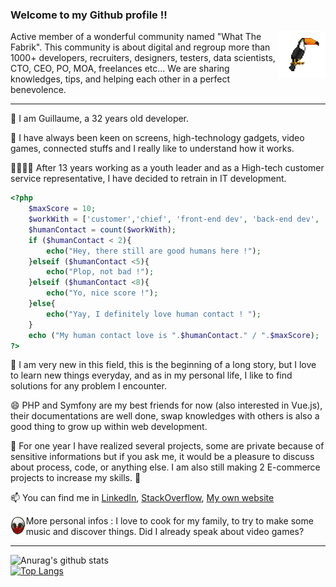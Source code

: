 ### Welcome to my Github profile !! 

<img src="whatthefabrik.jpg" alt="What The Fabrik" height="75px" align="right"> 
Active member of a wonderful community named "What The Fabrik". This community is about digital and regroup more than 1000+ developers, recruiters, designers, testers, data scientists, CTO, CEO, PO, MOA, freelances etc... We are sharing knowledges, tips, and helping each other in a perfect benevolence.
<hr>

👋 I am Guillaume, a 32 years old developer. 

🔭 I have always been keen on screens, high-technology gadgets, video games, connected stuffs and I really like to understand how it works.

👯:heart_eyes_cat::dancing_men: After 13 years working as a youth leader and as a High-tech customer service representative, I have decided to retrain in IT development.
```php
<?php
    $maxScore = 10;
    $workWith = ['customer','chief', 'front-end dev', 'back-end dev', 'chief', 'customer','dev on forum', 'customer', 'director']; 
    $humanContact = count($workWith);
    if ($humanContact < 2){
        echo("Hey, there still are good humans here !");
    }elseif ($humanContact <5){
        echo("Plop, not bad !");
    }elseif ($humanContact <8){
        echo("Yo, nice score !");
    }else{
        echo("Yay, I definitely love human contact ! ");
    }
    echo ("My human contact love is ".$humanContact." / ".$maxScore);
?>
```

🌱 I am very new in this field, this is the beginning of a long story, but I love to learn new things everyday, and as in my personal life, I like to find solutions for any problem I encounter. 

😄 PHP and Symfony are my best friends for now (also interested in Vue.js), their documentations are well done, swap knowledges with others is also a good thing to grow up within web development. 

💬 For one year I have realized several projects, some are private because of sensitive informations but if you ask me, it would be a pleasure to discuss about process, code, or anything else. I am also still making 2 E-commerce projects to increase my skills. :muscle:

📫 You can find me in [LinkedIn](https://www.linkedin.com/in/guillaumegeorges/), [StackOverflow](https://stackoverflow.com/users/13133575/metaljk), [My own website](https://www.guillaumegeorges.fr)

 <img src="wolf.jpg" alt="Payday 2" height="32px" align="left"> More personal infos : I love to cook for my family, to try to make some music and discover things. Did I already speak about video games? 
 
<hr>

![Anurag's github stats](https://github-readme-stats.vercel.app/api?username=Metaljunkfr&count_private=true&show_icons=true&theme=nord)
<br>
[![Top Langs](https://github-readme-stats.vercel.app/api/top-langs/?username=Metaljunkfr&layout=compact&langs_count=6&bg_color=313743&text_color=FFF&title_color=6A97BB)](https://github.com/Metaljunkfr/github-readme-stats)

<!--
**Metaljunkfr/Metaljunkfr** is a ✨ _special_ ✨ repository because its `README.md` (this file) appears on your GitHub profile.

Here are some ideas to get you started:

- 🔭 I’m currently working on ...
- 🌱 I’m currently learning ...
- 👯 I’m looking to collaborate on ...
- 🤔 I’m looking for help with ...
- 💬 Ask me about ...
- 📫 How to reach me: ...
- 😄 Pronouns: ...
- ⚡ Fun fact: ...
-->
